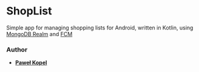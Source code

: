 # ShopList

Simple app for managing shopping lists for Android, written in Kotlin, using [MongoDB Realm](https://www.mongodb.com/realm) and [FCM](https://firebase.google.com/products/cloud-messaging)

### Author

* **[Paweł Kopel](https://github.com/PKopel)**
